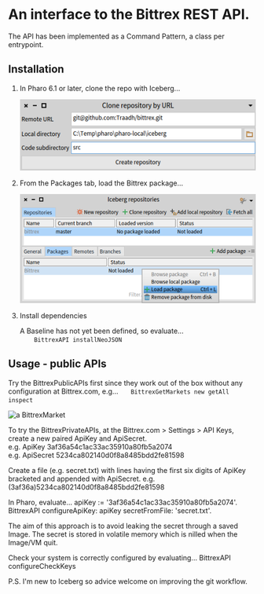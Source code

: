 # An interface to the Bittrex REST API.

The API has been implemented as a Command Pattern, a class per entrypoint.

## Installation

1. In Pharo 6.1 or later, clone the repo with Iceberg... <p>
![Iceberg clone repository dialog](https://github.com/Traadh/bittrex/blob/master/doc/iceberg-clone-repo-dialog.png?raw=true)

2. From the Packages tab, load the Bittrex package... <p>
![Iceberg load package](https://github.com/Traadh/bittrex/blob/master/doc/iceberg-load-package.png?raw=true)

3. Install dependencies <p>
A Baseline has not yet been defined, so evaluate... <br>
```    BittrexAPI installNeoJSON```

## Usage - public APIs
Try the BittrexPublicAPIs first since they work out of the box without any configuration at Bittrex.com, e.g...
```    BittrexGetMarkets new getAll inspect ``` <p>
![a BittrexMarket](https://github.com/Traadh/bittrex/blob/master/doc/BittrexMarket-inspector.png?raw=true)

To try the BittrexPrivateAPIs, at the Bittrex.com > Settings > API Keys,
create a new paired ApiKey and ApiSecret. <br>
  e.g. ApiKey 3af36a54c1ac33ac35910a80fb5a2074 <br>
  e.g. ApiSecret 5234ca802140d0f8a8485bdd2fe81598 <br>

Create a file (e.g. secret.txt) with lines having 
the first six digits of ApiKey bracketed and appended with ApiSecret.
  e.g. (3af36a)5234ca802140d0f8a8485bdd2fe81598

In Pharo, evaluate...
  apiKey := '3af36a54c1ac33ac35910a80fb5a2074'. 
  BittrexAPI configureApiKey: apiKey secretFromFile: 'secret.txt'.
  
The aim of this approach is to avoid leaking the secret through a saved Image.
The secret is stored in volatile memory which is nilled when the Image/VM quit.

Check your system is correctly configured by evaluating... 
  BittrexAPI configureCheckKeys
  
  
P.S. I'm new to Iceberg so advice welcome on improving the git workflow.
